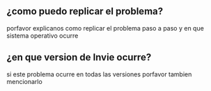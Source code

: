 ## ¿como puedo replicar el problema?
porfavor explicanos como replicar el problema paso a paso y en que sistema operativo ocurre
## ¿en que version de Invie ocurre?
si este problema ocurre en todas las versiones porfavor tambien mencionarlo
